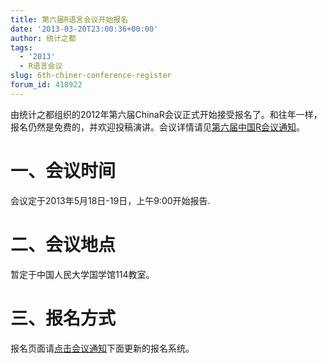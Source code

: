 ```yaml
---
title: 第六届R语言会议开始报名
date: '2013-03-20T23:00:36+00:00'
author: 统计之都
tags:
  - '2013'
  - R语言会议
slug: 6th-chiner-conference-register
forum_id: 418922
---
```


由统计之都组织的2012年第六届ChinaR会议正式开始接受报名了。和往年一样，报名仍然是免费的，并欢迎投稿演讲。会议详情请见[第六届中国R会议通知](/2013/02/chinar-beijing-2013/)。

# 一、会议时间

会议定于2013年5月18日-19日，上午9:00开始报告.

# 二、会议地点

暂定于中国人民大学国学馆114教室。

# 三、报名方式

报名页面请[点击会议通知](/2013/02/chinar-beijing-2013/)下面更新的报名系统。
